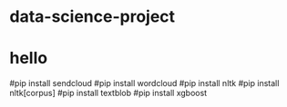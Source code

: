 # data-science-project
# hello
#pip install sendcloud
#pip install wordcloud
#pip install nltk
#pip install nltk[corpus]
#pip install textblob
#pip install xgboost